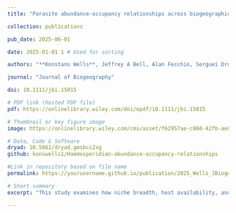 ```yaml
---
title: "Parasite abundance-occupancy relationships across biogeographic regions: joint effects of niche breadth, host availability and climate"

collection: publications

pub_date: 2025-06-01

date: 2025-01-01 1 # Used for sorting 

authors: "**Konstans Wells**, Jeffrey A Bell, Alan Fecchio, Serguei Drovetski, Spencer Galen, Shannon Hackett, Holly Lutz, Heather R Skeen, Gary Voelker, Wanyoike Wamiti, Jason D Weckstein, Nicholas J Clark"

journal: "Journal of Biogeography"

doi: 10.1111/jbi.15015

# PDF link (hosted PDF file)
pdf: https://onlinelibrary.wiley.com/doi/epdf/10.1111/jbi.15015

# Thumbnail or key figure image
image: https://onlinelibrary.wiley.com/cms/asset/f62957ae-c860-42fb-ae80-c1bee9e8a7c2/jbi15015-fig-0004-m.png

# Data, Code & Software
dryad: 10.5061/dryad.gmsbcc2xg
github: konswells1/Haemosporidian-abundance-occupancy-relationships

#Link in repository based on file name
permalink: https://yourusername.github.io/publication/2025_Wells_JBiogeogr  

# Short summary
excerpt: "This study examines how niche breadth, host availability, and climatic conditions shape abundance–occupancy relationships of avian blood parasites (Plasmodium, Parahaemoproteus, and Leucocytozoon) across diverse biogeographic regions. The study found strong evidence that bird diversity influences parasite infection risk, but also showed that the different parasite genera responded in distinct ways to climate and host availability. This highlights the complexity of parasite–host dynamics and suggests that a single rule is unlikely to explain the global distribution of avian blood parasites."

---
```












